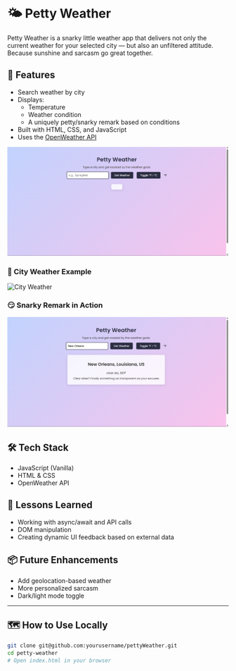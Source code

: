 # 🌤️ Petty Weather

Petty Weather is a snarky little weather app that delivers not only the current weather for your selected city — but also an unfiltered attitude. Because sunshine and sarcasm go great together.

## 🚀 Features

- Search weather by city
- Displays:
  - Temperature
  - Weather condition
  - A uniquely petty/snarky remark based on conditions
- Built with HTML, CSS, and JavaScript
- Uses the [OpenWeather API](https://openweathermap.org/api)

![Homepage](images/homepage.png)

### 🌆 City Weather Example
![City Weather](images/city_choice.png)

### 😏 Snarky Remark in Action
![Snarky Remark](images/sassy.png)



## 🛠️ Tech Stack

- JavaScript (Vanilla)
- HTML & CSS
- OpenWeather API

## 🧠 Lessons Learned

- Working with async/await and API calls
- DOM manipulation
- Creating dynamic UI feedback based on external data

## 📦 Future Enhancements

- Add geolocation-based weather
- More personalized sarcasm
- Dark/light mode toggle

---

## 🗺️ How to Use Locally

```bash
git clone git@github.com:yourusername/pettyWeather.git
cd petty-weather
# Open index.html in your browser
